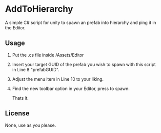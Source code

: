 # AddToHierarchy
A simple C# script for unity to spawn an prefab into hierarchy and ping it in the Editor.

## Usage
1. Put the .cs file inside /Assets/Editor
2. Insert your target GUID of the prefab you wish to spawn with this script in Line 8 "prefabGUID".
3. Adjust the menu item in Line 10 to your liking.
4. Find the new toolbar option in your Editor, press to spawn.

   Thats it.

## License
None, use as you please.
